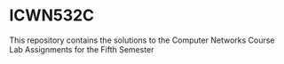 # ICWN532C
This repository contains the solutions to the Computer Networks Course Lab Assignments for the Fifth Semester
